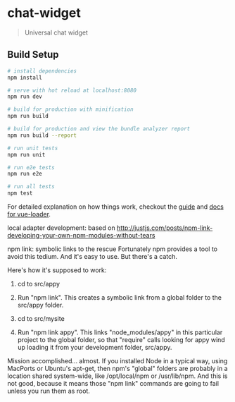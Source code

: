 # chat-widget

> Universal chat widget

## Build Setup

``` bash
# install dependencies
npm install

# serve with hot reload at localhost:8080
npm run dev

# build for production with minification
npm run build

# build for production and view the bundle analyzer report
npm run build --report

# run unit tests
npm run unit

# run e2e tests
npm run e2e

# run all tests
npm test
```

For detailed explanation on how things work, checkout the [guide](http://vuejs-templates.github.io/webpack/) and [docs for vue-loader](http://vuejs.github.io/vue-loader).


local adapter development:
based on http://justjs.com/posts/npm-link-developing-your-own-npm-modules-without-tears

npm link: symbolic links to the rescue
Fortunately npm provides a tool to avoid this tedium. And it's easy to use. But there's a catch.

Here's how it's supposed to work:

1. cd to src/appy

2. Run "npm link". This creates a symbolic link from a global folder to the src/appy folder.

3. cd to src/mysite

4. Run "npm link appy". This links "node_modules/appy" in this particular project to the global folder, so that "require" calls looking for appy wind up loading it from your development folder, src/appy.

Mission accomplished... almost. If you installed Node in a typical way, using MacPorts or Ubuntu's apt-get, then npm's "global" folders are probably in a location shared system-wide, like /opt/local/npm or /usr/lib/npm. And this is not good, because it means those "npm link" commands are going to fail unless you run them as root.

